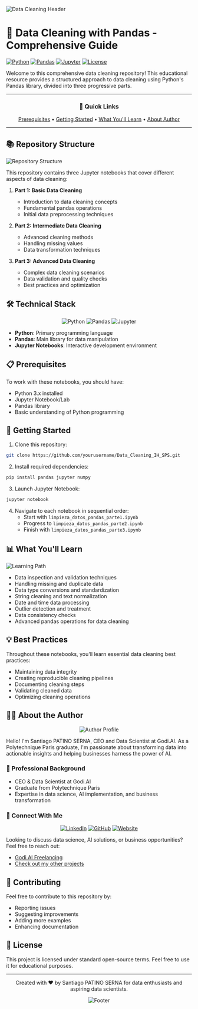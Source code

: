 ![Data Cleaning Header](https://raw.githubusercontent.com/santiagopatinoserna/assets/main/header-data-cleaning.png)

# 🧹 Data Cleaning with Pandas - Comprehensive Guide

[![Python](https://img.shields.io/badge/Python-3.x-blue.svg)](https://www.python.org/)
[![Pandas](https://img.shields.io/badge/Pandas-Latest-brightgreen.svg)](https://pandas.pydata.org/)
[![Jupyter](https://img.shields.io/badge/Jupyter-Notebook-orange.svg)](https://jupyter.org/)
[![License](https://img.shields.io/badge/License-Open%20Source-lightgrey.svg)](LICENSE)

Welcome to this comprehensive data cleaning repository! This educational resource provides a structured approach to data cleaning using Python's Pandas library, divided into three progressive parts.

---

<div align="center">

### 🎯 Quick Links
[Prerequisites](#prerequisites) • [Getting Started](#getting-started) • [What You'll Learn](#what-youll-learn) • [About Author](#about-the-author)

</div>

---

## 📚 Repository Structure

![Repository Structure](https://raw.githubusercontent.com/santiagopatinoserna/assets/main/repo-structure.png)

This repository contains three Jupyter notebooks that cover different aspects of data cleaning:

1. **Part 1: Basic Data Cleaning**
   - Introduction to data cleaning concepts
   - Fundamental pandas operations
   - Initial data preprocessing techniques

2. **Part 2: Intermediate Data Cleaning**
   - Advanced cleaning methods
   - Handling missing values
   - Data transformation techniques

3. **Part 3: Advanced Data Cleaning**
   - Complex data cleaning scenarios
   - Data validation and quality checks
   - Best practices and optimization

## 🛠️ Technical Stack

<div align="center">

![Python](https://img.shields.io/badge/Python-FFD43B?style=for-the-badge&logo=python&logoColor=blue)
![Pandas](https://img.shields.io/badge/Pandas-2C2D72?style=for-the-badge&logo=pandas&logoColor=white)
![Jupyter](https://img.shields.io/badge/Jupyter-F37626.svg?&style=for-the-badge&logo=Jupyter&logoColor=white)

</div>

- **Python**: Primary programming language
- **Pandas**: Main library for data manipulation
- **Jupyter Notebooks**: Interactive development environment

## 📋 Prerequisites

To work with these notebooks, you should have:
- Python 3.x installed
- Jupyter Notebook/Lab
- Pandas library
- Basic understanding of Python programming

## 🚀 Getting Started

1. Clone this repository:
```bash
git clone https://github.com/yourusername/Data_Cleaning_IH_SPS.git
```

2. Install required dependencies:
```bash
pip install pandas jupyter numpy
```

3. Launch Jupyter Notebook:
```bash
jupyter notebook
```

4. Navigate to each notebook in sequential order:
   - Start with `limpieza_datos_pandas_parte1.ipynb`
   - Progress to `limpieza_datos_pandas_parte2.ipynb`
   - Finish with `limpieza_datos_pandas_parte3.ipynb`

## 📊 What You'll Learn

![Learning Path](https://raw.githubusercontent.com/santiagopatinoserna/assets/main/learning-path.png)

- Data inspection and validation techniques
- Handling missing and duplicate data
- Data type conversions and standardization
- String cleaning and text normalization
- Date and time data processing
- Outlier detection and treatment
- Data consistency checks
- Advanced pandas operations for data cleaning

## 💡 Best Practices

Throughout these notebooks, you'll learn essential data cleaning best practices:
- Maintaining data integrity
- Creating reproducible cleaning pipelines
- Documenting cleaning steps
- Validating cleaned data
- Optimizing cleaning operations

## 👨‍💼 About the Author

<div align="center">

![Author Profile](https://raw.githubusercontent.com/santiagopatinoserna/assets/main/profile.png)

</div>

Hello! I'm Santiago PATINO SERNA, CEO and Data Scientist at Godi.AI. As a Polytechnique Paris graduate, I'm passionate about transforming data into actionable insights and helping businesses harness the power of AI.

### 🌟 Professional Background
- CEO & Data Scientist at Godi.AI
- Graduate from Polytechnique Paris
- Expertise in data science, AI implementation, and business transformation

### 🤝 Connect With Me

<div align="center">

[![LinkedIn](https://img.shields.io/badge/LinkedIn-0077B5?style=for-the-badge&logo=linkedin&logoColor=white)](https://www.linkedin.com/in/santiago-patino-serna/)
[![GitHub](https://img.shields.io/badge/GitHub-100000?style=for-the-badge&logo=github&logoColor=white)](https://github.com/santiagopatinoserna)
[![Website](https://img.shields.io/badge/website-000000?style=for-the-badge&logo=About.me&logoColor=white)](https://godi.ai/freelancing/)

</div>

Looking to discuss data science, AI solutions, or business opportunities? Feel free to reach out:
- [Godi.AI Freelancing](https://godi.ai/freelancing/)
- [Check out my other projects](https://github.com/santiagopatinoserna)

## 🤝 Contributing

Feel free to contribute to this repository by:
- Reporting issues
- Suggesting improvements
- Adding more examples
- Enhancing documentation

## 📝 License

This project is licensed under standard open-source terms. Feel free to use it for educational purposes.

---

<div align="center">

Created with ❤️ by Santiago PATINO SERNA for data enthusiasts and aspiring data scientists.

![Footer](https://raw.githubusercontent.com/santiagopatinoserna/assets/main/footer.png)

</div>
